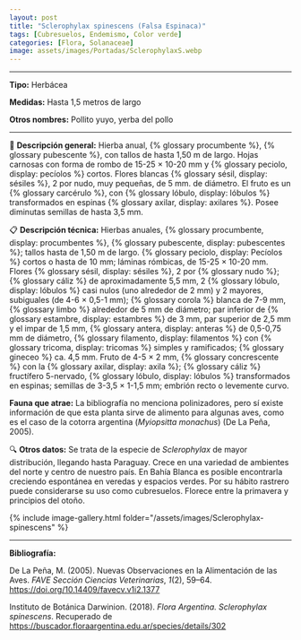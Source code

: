 ```yaml
---
layout: post
title: "Sclerophylax spinescens (Falsa Espinaca)"
tags: [Cubresuelos, Endemismo, Color verde]
categories: [Flora, Solanaceae]
image: assets/images/Portadas/SclerophylaxS.webp
---
```


***

**Tipo:** Herbácea

**Medidas:** Hasta 1,5 metros de largo

**Otros nombres:** Pollito yuyo, yerba del pollo

***

🌱 **Descripción general:** Hierba anual, {% glossary procumbente %}, {% glossary pubescente %}, con tallos de hasta 1,50 m de largo. Hojas carnosas con forma de rombo de 15-25 × 10-20 mm y {% glossary peciolo, display: pecíolos %} cortos. Flores blancas {% glossary sésil, display: sésiles %}, 2 por nudo, muy pequeñas, de 5 mm. de diámetro. El fruto es un {% glossary carcérulo %}, con {% glossary lóbulo, display: lóbulos %} transformados en espinas {% glossary axilar, display: axilares %}. Posee diminutas semillas de hasta 3,5 mm.

📋 **Descripción técnica:** Hierbas anuales, {% glossary procumbente, display: procumbentes %}, {% glossary pubescente, display: pubescentes %}; tallos hasta de 1,50 m de largo. {% glossary peciolo, display: Pecíolos %} cortos o hasta de 10 mm; láminas rómbicas, de 15-25 × 10-20 mm. Flores {% glossary sésil, display: sésiles %}, 2 por {% glossary nudo %}; {% glossary cáliz %} de aproximadamente 5,5 mm, 2 {% glossary lóbulo, display: lóbulos %} casi nulos (uno alrededor de 2 mm) y 2 mayores, subiguales (de 4-6 × 0,5-1 mm); {% glossary corola %} blanca de 7-9 mm, {% glossary limbo %} alrededor de 5 mm de diámetro; par inferior de {% glossary estambre, display: estambres %} de 3 mm, par superior de 2,5 mm y el impar de 1,5 mm, {% glossary antera, display: anteras %} de 0,5-0,75 mm de diámetro, {% glossary filamento, display: filamentos %} con {% glossary tricoma, display: tricomas %} simples y ramificados; {% glossary gineceo %} ca. 4,5 mm. Fruto de 4-5 × 2 mm, {% glossary concrescente %} con la {% glossary axilar, display: axila %}; {% glossary cáliz %} fructífero 5-nervado, {% glossary lóbulo, display: lóbulos %} transformados en espinas; semillas de 3-3,5 × 1-1,5 mm; embrión recto o levemente curvo.

**Fauna que atrae:** La bibliografía no menciona polinizadores, pero sí existe información de que esta planta sirve de alimento para algunas aves, como es el caso de la cotorra argentina (*Myiopsitta monachus*) (De La Peña, 2005).

🔍 **Otros datos:** Se trata de la especie de *Sclerophylax* de mayor distribución, llegando hasta Paraguay. Crece en una variedad de ambientes del norte y centro de nuestro país. En Bahía Blanca es posible encontrarla creciendo espontánea en veredas y espacios verdes. Por su hábito rastrero puede considerarse su uso como cubresuelos. Florece entre la primavera y principios del otoño.

 {% include image-gallery.html folder="/assets/images/Sclerophylax-spinescens" %}

***

**Bibliografía:**

De La Peña, M. (2005). Nuevas Observaciones en la Alimentación de las Aves. *FAVE Sección Ciencias Veterinarias*, *1*(2), 59–64. https://doi.org/10.14409/favecv.v1i2.1377

Instituto de Botánica Darwinion. (2018). *Flora Argentina. Sclerophylax spinescens*. Recuperado de https://buscador.floraargentina.edu.ar/species/details/302